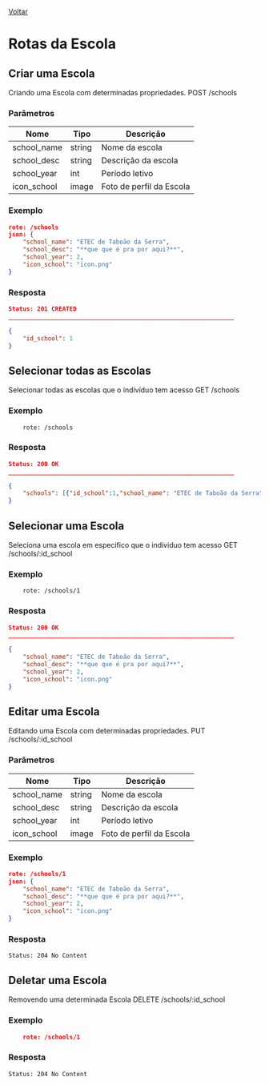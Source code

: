 [Voltar](menu.md)

# Rotas da Escola

## Criar uma Escola <a name="create_school"></a>

Criando uma Escola com determinadas propriedades.
POST /schools

### Parâmetros

| Nome        | Tipo   | Descrição                |
| ----------- | ------ | ------------------------ |
| school_name | string | Nome da escola           |
| school_desc | string | Descrição da escola      |
| school_year | int    | Período letivo           |
| icon_school | image  | Foto de perfil da Escola |

### Exemplo

```json
rote: /schools
json: {
	"school_name": "ETEC de Taboão da Serra",
	"school_desc": "**que que é pra por aqui?**",
	"school_year": 2,
	"icon_school": "icon.png"
}
```

### Resposta

```json
Status: 201 CREATED
_______________________________________________________________

{
    "id_school": 1
}
```

## Selecionar todas as Escolas <a name="select_schools"></a>

Selecionar todas as escolas que o indivíduo tem acesso
GET /schools

### Exemplo

```
	rote: /schools
```

### Resposta

```json
Status: 200 OK
_______________________________________________________________

{
    "schools": [{"id_school":1,"school_name": "ETEC de Taboão da Serra","school_desc": "**que que é pra por aqui?**","school_year": 2,"icon_school": "icon.png"},{"id_school":2,"school_name": "ETEC de Embu das Artes","school_desc": "**que que é pra por aqui?**","school_year": 2,"icon_school": "icon2.png"}]
}
```

## Selecionar uma Escola <a name="select_school"></a>

Seleciona uma escola em especifico que o individuo tem acesso
GET /schools/:id_school

### Exemplo

```
	rote: /schools/1
```

### Resposta

```json
Status: 200 OK
_______________________________________________________________

{
	"school_name": "ETEC de Taboão da Serra",
	"school_desc": "**que que é pra por aqui?**",
	"school_year": 2,
	"icon_school": "icon.png"
}
```

## Editar uma Escola <a name="edit_school"></a>

Editando uma Escola com determinadas propriedades.
PUT /schools/:id_school

### Parâmetros

| Nome        | Tipo   | Descrição                |
| ----------- | ------ | ------------------------ |
| school_name | string | Nome da escola           |
| school_desc | string | Descrição da escola      |
| school_year | int    | Período letivo           |
| icon_school | image  | Foto de perfil da Escola |

### Exemplo

```json
rote: /schools/1
json: {
	"school_name": "ETEC de Taboão da Serra",
	"school_desc": "**que que é pra por aqui?**",
	"school_year": 2,
	"icon_school": "icon.png"
}
```

### Resposta

    Status: 204 No Content

## Deletar uma Escola <a name="delete_school"></a>

Removendo uma determinada Escola
DELETE /schools/:id_school

### Exemplo

```json
    rote: /schools/1
```

### Resposta

    Status: 204 No Content